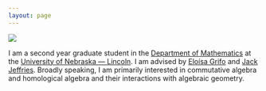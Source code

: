 ```yaml
---
layout: page
---
```


![](https://github.com/user-attachments/assets/87e9520a-ffd7-435d-b272-b789a01fd00d)

I am a second year graduate student in the [Department of Mathematics](https://math.unl.edu) at the [University of Nebraska — Lincoln](https://www.unl.edu). I am advised by [Eloísa Grifo](https://eloisagrifo.github.io) and [Jack Jeffries](https://jack-jeffries.github.io). Broadly speaking, I am primarily interested in commutative algebra and homological algebra and their interactions with algebraic geometry. 
